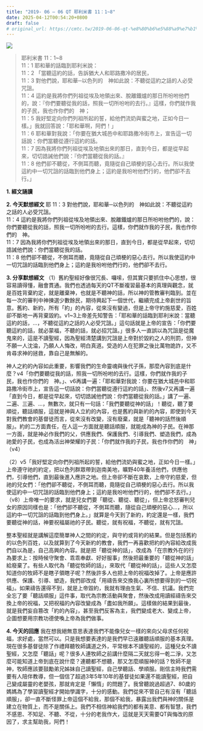 ```yaml
---
title: "2019- 06 – 06 QT 耶利米書 11：1~8"
date: 2025-04-12T00:54:20+0800
draft: false
# original_url: https://cmtc.tw/2019-06-06-qt-%e8%80%b6%e5%88%a9%e7%b1%b3%e6%9b%b8-11%ef%bc%9a18
---
```


![](/images/qt.jpg)
> 耶利米書 11：1\~8  
> 11：1 耶和華的話臨到耶利米說：  
> 11：2 「當聽這約的話，告訴猶大人和耶路撒冷的居民，  
> 11：3 對他們說，耶和華─以色列的　神如此說：不聽從這約之話的人必受咒詛。  
> 11：4 這約是我將你們列祖從埃及地領出來、脫離鐵爐的那日所吩咐他們的，說：『你們要聽從我的話，照我一切所吩咐的去行。』這樣，你們就作我的子民，我也作你們的　神；  
> 11：5 我好堅定向你們列祖所起的誓，給他們流奶與蜜之地，正如今日一樣。」我就回答說：「耶和華啊，阿們！」  
> 11：6 耶和華對我說：「你要在猶大城邑中和耶路撒冷街市上，宣告這一切話說：你們當聽從遵行這約的話。  
> 11：7 因為我將你們列祖從埃及地領出來的那日，直到今日，都是從早起來，切切誥誡他們說：『你們當聽從我的話。』  
> 11：8 他們卻不聽從，不側耳而聽，竟隨從自己頑梗的惡心去行。所以我使這約中一切咒詛的話臨到他們身上；這約是我吩咐他們行的，他們卻不去行。」

**1. 經文誦讀**

**2.  今天默想經文**
耶 11：3 對他們說，耶和華─以色列的　神如此說：不聽從這約之話的人必受咒詛。  
11：4 這約是我將你們列祖從埃及地領出來、脫離鐵爐的那日所吩咐他們的，說：你們要聽從我的話，照我一切所吩咐的去行。這樣，你們就作我的子民，我也作你們的　神。  
11：7 因為我將你們列祖從埃及地領出來的那日，直到今日，都是從早起來，切切誥誡他們說：你們當聽從我的話。  
11：8 他們卻不聽從，不側耳而聽，竟隨從自己頑梗的惡心去行。所以我使這約中一切咒詛的話臨到他們身上；這約是我吩咐他們行的，他們卻不去行。

**3. 分享默想經文**
（1）舊約聖經好像很冗長、囉嗦，但其實只要抓住中心思想，很容易讀得懂，融會貫通。我們也透過每天的QT不斷複習最基本的真理與觀念，就是百姓背棄約定，就是離棄神，也就是不聽神的話，所以神的管教審判臨到。並在每一次的審判中神揀選少數餘民，期待興起下一個世代，繼續完成上帝創世的旨意。舊約、新約，所有「約」的內容，從來沒有變過，但是上帝守約施慈愛，百姓卻不斷地一再背棄毀約。v1\~3上帝差先知警告：「耶和華的話臨到耶利米說：當聽這約的話，…，不聽從這約之話的人必受咒詛。」這句話就是上帝的宣告：「你們要聽這約的話，就必蒙福，不聽的話，就必招咒詛。」很多人一直誤以為咒詛是從魔鬼來的，這是不讀聖經，因為聖經清楚講到咒詛是上帝對於毀約之人的刑罰，但神不願一人沈淪，乃願人人悔改，明白真道。受造的人在犯罪之後比萬物詭詐，又不肯尋求神的拯救，靠自己是無解的。

神人之約的內容如此重要，影響我們的生命靈魂與後代子孫，那麼內容到底是什麼？v4「你們要聽從我的話，照我一切所吩咐的去行。這樣，你們就作我的子民，我也作你們的　神。」、v6再講一遍：「耶和華對我說：你要在猶大城邑中和耶路撒冷街市上，宣告這一切話說：你們當聽從遵行這約的話」、然後v7又再講一遍「直到今日，都是從早起來，切切誥誡他們說：你們當聽從我的話。」講了一遍、二遍、三遍、…，無數次，就只有一句話：「我們要聽從神的話」！聽從，聽了要順從，聽話順服，這就是神與人立約的內容，也是舊約與新約的內容，即使到今天對我們教會的基督徒而言，從來沒有改變，沒有廢棄，就是「聽神的話然後順服」。約的二方面責任，在人這一方面就是聽話順服，就能成為神的子民。在神那一方面，就是神必作我們的父，供應我們、保護我們、引導我們、塑造我們，成為祂愛的子民，也成為活出神榮耀的子民：「你們就作我的子民，我也作你們的　神」（v4）

（2）v5「我好堅定向你們列祖所起的誓，給他們流奶與蜜之地，正如今日一樣。」上帝遵守祂的約定，把以色列群眾帶到迦南美地，曠野40年養活他們，供應他們，引導他們，直到最後進入應許之地。但上帝卻不斷在哀歎，上帝守約慈愛，但祂的兒女們：「他們卻不聽從，不側耳而聽，竟隨從自己頑梗的惡心去行。所以我使這約中一切咒詛的話臨到他們身上；這約是我吩咐他們行的，他們卻不去行。」（v8）上帝唯一的要求，就是兒女們要「聽從、聽從、聽從」，但上帝忿怒審判兒女的原因同樣也是：「他們卻不聽從，不側耳而聽，隨從自己頑梗的惡心…，所以這約中一切咒詛的話臨到他們身上。」就算是今天到了新約，約定還是一樣，我們要聽從神的話，神要祝福屬祂的子民。聽從，就有祝福，不聽從，就有咒詛。

整本聖經就是講解這麼簡單神人之間的約定，與守約或背約的結果。但是包括舊約的以色列百姓，以及就算到了今天新約的教會，我們一再喜歡把約的內容給改成我們自以為是，自己高興的內容。就是把「聽從神的話」，改成為「在宗教外在的行為要求上：按時候守聚會、乖乖奉獻、好好服事」然後把最重要的「聽從神的話」給廢棄了。有些人取代為「聽從牧師的話」，來取代「聽從神的話」，這些人又怎麼知道你的牧師不是瞎子領瞎子呢？然後許多人也把上帝的祝福改掉了。上帝是應許供應、保護、引導、塑造，我們卻改成「用禱告來交換我心裏所想要得到的一切祝福」。如果禱告還得不到，就是上帝毀約，我就有理由生氣、不信、抗議。我們完全忘了要「聽話順服」這件事，取代為宗教活動與聚會，然後改成用讀經禱告來交換上帝的祝福，又把祝福的內容改變成為「盡如我所願」。這樣做的結果到最後，就是我們妄自篡改「約的內容」，甚至我們反客為主，我們變成老大、變成上帝，企圖想要用宗教功德使喚上帝為我們做事。

**4. 今天的回應**
我在想我絕無意思表達我們不能像兒女一樣的來向父母求任何祝福，求好處，當然可以。只是我想要表達的是我們早已遠離聽話順服的基本真理。現在很多基督徒除了作禮拜聽牧師講道之外，平常根本不讀聖經的，這種兒女不讀聖經，又怎麼「聽話」呢？很多人連牧師之前講什麼隔二天就忘得一乾二淨，又怎麼可能知道上帝到底在說什麼？連聽都不想聽，那又怎麼順服神的話？牧師不是神，牧師應該要鼓勵弟兄姊妹自己讀聖經，自己學聽話、學順服。剛信主時我們需要有人陪伴教導，但一個信了超過3年5年10年的基督徒如果還不能讀聖經，把自己變成屬靈的老嬰孩，那就肯定是「懶惰」的問題了。我曾聽說過超過7、80歲的媽媽為了學習讀聖經才開始學識字，十分的感動。我們從來不管自己有沒有「聽話順服」，卻一直不斷怪罪上帝這個不給我，那個不給我，暴露出我們與神的關係是建立在物質上，而不是關係上。我們不相信神給我們的都有美意、都有智慧，我們不感恩、不知足、不聽、不從，十分的老我作大，這就是天天需要QT與悔改的原因了，求主幫助我，阿們！
